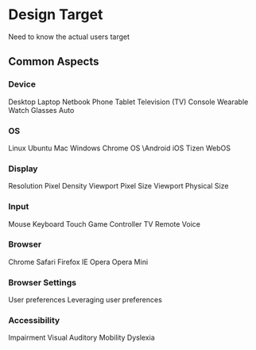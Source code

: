 Design Target
=============

Need to know the actual users target

Common Aspects
--------------

### Device

Desktop
Laptop
Netbook
Phone
Tablet
Television (TV)
Console
Wearable
  Watch
  Glasses
Auto

### OS

Linux
  Ubuntu
Mac
Windows
Chrome OS
\Android
iOS
Tizen
WebOS

### Display

Resolution
Pixel Density
Viewport Pixel Size
Viewport Physical Size

### Input

Mouse
Keyboard
Touch
Game Controller
TV Remote
Voice

### Browser

Chrome
Safari
Firefox
IE
Opera
Opera Mini

### Browser Settings

User preferences
Leveraging user preferences

### Accessibility

Impairment
  Visual
  Auditory
  Mobility
  Dyslexia

